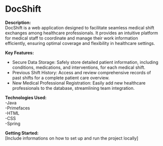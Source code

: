 # DocShift

<b>Description:</b> 
<br/>
DocShift is a web application designed to facilitate seamless medical shift exchanges among healthcare professionals. It provides an intuitive platform for medical staff to coordinate and manage their work information efficiently, ensuring optimal coverage and flexibility in healthcare settings.

<b>Key Features:</b>
<br/>
- Secure Data Storage: Safely store detailed patient information, including conditions, medications, and interventions, for each medical shift.<br/>
- Previous Shift History: Access and review comprehensive records of past shifts for a complete patient care overview.<br/>
- New Medical Professional Registration: Easily add new healthcare professionals to the database, streamlining team integration.<br/>

<b>Technologies Used:</b>
<br/>
-Java
<br/>
-Primefaces
<br/>
-HTML
<br/>
-CSS
<br/>
-Spring

<b>Getting Started:</b>
<br/>
[Include informations on how to set up and run the project locally]
